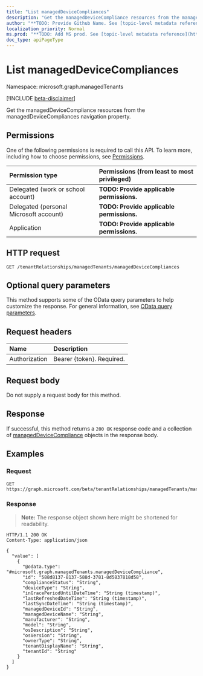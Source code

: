 ```yaml
---
title: "List managedDeviceCompliances"
description: "Get the managedDeviceCompliance resources from the managedDeviceCompliances navigation property."
author: "**TODO: Provide Github Name. See [topic-level metadata reference](https://msgo.azurewebsites.net/add/document/guidelines/metadata.html#topic-level-metadata)**"
localization_priority: Normal
ms.prod: "**TODO: Add MS prod. See [topic-level metadata reference](https://msgo.azurewebsites.net/add/document/guidelines/metadata.html#topic-level-metadata)**"
doc_type: apiPageType
---
```


# List managedDeviceCompliances
Namespace: microsoft.graph.managedTenants

[!INCLUDE [beta-disclaimer](../../includes/beta-disclaimer.md)]

Get the managedDeviceCompliance resources from the managedDeviceCompliances navigation property.

## Permissions
One of the following permissions is required to call this API. To learn more, including how to choose permissions, see [Permissions](/graph/permissions-reference).

|Permission type|Permissions (from least to most privileged)|
|:---|:---|
|Delegated (work or school account)|**TODO: Provide applicable permissions.**|
|Delegated (personal Microsoft account)|**TODO: Provide applicable permissions.**|
|Application|**TODO: Provide applicable permissions.**|

## HTTP request

<!-- {
  "blockType": "ignored"
}
-->
``` http
GET /tenantRelationships/managedTenants/managedDeviceCompliances
```

## Optional query parameters
This method supports some of the OData query parameters to help customize the response. For general information, see [OData query parameters](/graph/query-parameters).

## Request headers
|Name|Description|
|:---|:---|
|Authorization|Bearer {token}. Required.|

## Request body
Do not supply a request body for this method.

## Response

If successful, this method returns a `200 OK` response code and a collection of [managedDeviceCompliance](../resources/manageddevicecompliance.md) objects in the response body.

## Examples

### Request
<!-- {
  "blockType": "request",
  "name": "list_manageddevicecompliance"
}
-->
``` http
GET https://graph.microsoft.com/beta/tenantRelationships/managedTenants/managedDeviceCompliances
```


### Response
>**Note:** The response object shown here might be shortened for readability.
<!-- {
  "blockType": "response",
  "truncated": true,
  "@odata.type": "Collection(microsoft.graph.managedTenants.managedDeviceCompliance)"
}
-->
``` http
HTTP/1.1 200 OK
Content-Type: application/json

{
  "value": [
    {
      "@odata.type": "#microsoft.graph.managedTenants.managedDeviceCompliance",
      "id": "588d8137-8137-588d-3781-8d5837818d58",
      "complianceStatus": "String",
      "deviceType": "String",
      "inGracePeriodUntilDateTime": "String (timestamp)",
      "lastRefreshedDateTime": "String (timestamp)",
      "lastSyncDateTime": "String (timestamp)",
      "managedDeviceId": "String",
      "managedDeviceName": "String",
      "manufacturer": "String",
      "model": "String",
      "osDescription": "String",
      "osVersion": "String",
      "ownerType": "String",
      "tenantDisplayName": "String",
      "tenantId": "String"
    }
  ]
}
```

